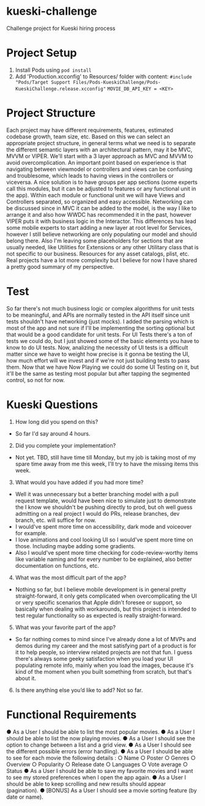 # kueski-challenge
Challenge project for Kueski hiring process

# Project Setup

1. Install Pods using `pod install`
2. Add 'Production.xcconfig' to Resources/ folder with content: 
`#include "Pods/Target Support Files/Pods-KueskiChallenge/Pods-KueskiChallenge.release.xcconfig"`
`MOVIE_DB_API_KEY = <KEY>`

# Project Structure
Each project may have different requirements, features, estimated codebase growth, team size, etc. Based on this we can select an appropriate project structure, in general terms what we need is to separate the different semantic layers with an architectural pattern, may it be MVC, MVVM or VIPER. We'll start with a 3 layer approach as MVC and MVVM to avoid overcomplication.
An important point based on experience is that navigating between viewmodel or controllers and views can be confusing and troublesome, which leads to having views in the controllers or viceversa. A nice solution is to have groups per app sections (some experts call this modules, but it can be adjusted to features or any functional unit in the app).
Within each module or functional unit we will have Views and Controllers separated, so organized and easy accessible.
Networking can be discussed since in MVC it can be added to the model, is the way I like to arrange it and also how WWDC has recommended it in the past, however VIPER puts it with business logic in the Interactor. This differences has lead some mobile experts to start adding a new layer at root level for Services, however I still believe networking are only populating our model and should belong there.
Also I'm leaving some placeholders for sections that are usually needed, like Utilities for Extensions or any other Utilitary class that is not specific to our business. Resources for any asset catalogs, plist, etc.
Real projects have a lot more complexity but I believe for now I have shared a pretty good summary of my perspective.

# Test
So far there's not much business logic or complex algorithms for unit tests to be meaningful, and APIs are normally tested in the API itself since unit tests shouldn't have networking (just mocks). I added the parsing which is most of the app and not sure if I'll be implementing the sorting optional but that would be a good candidate for unit tests.
For UI Tests there's a ton of tests we could do, but I just showed some of the basic elements you have to know to do UI tests. Now, analizing the necessity of UI tests is a difficult matter since we have to weight how precise is it gonna be testing the UI, how much effort will we invest and if we're not just building tests to pass them.
Now that we have Now Playing we could do some UI Testing on it, but it'll be the same as testing most popular but after tapping the segmented control, so not for now.


# Kueski Questions

1. How long did you spend on this?
- So far I'd say around 4 hours.

2. Did you complete your implementation?
- Not yet. TBD, still have time till Monday, but my job is taking most of my spare time away from me this week, I'll try to have the missing items this week.

3. What would you have added if you had more time?
- Well it was unnecessary but a better branching model with a pull request template, would have been nice to simulate just to demonstrate the I know we shouldn't be pushing directly to prod, but oh well guess admitting on a real project I would do PRs, release branches, dev branch, etc. will suffice for now.
- I would've spent more time on accessibility, dark mode and voiceover for example.
- I love animations and cool looking UI so I would've spent more time on those. Including maybe adding some gradients.
- Also I would've spent more time checking for code-review-worthy items like variable naming and for every number to be explained, also better documentation on functions, etc.

4. What was the most difficult part of the app?
- Nothing so far, but I believe mobile development is in general pretty straight-forward, it only gets complicated when overcomplicating the UI or very specific scenarios that Apple didn't foresee or support, so basically when dealing with workarounds, but this project is intended to test regular functionality so as expected is really straight-forward.

5. What was your favorite part of the app?
- So far nothing comes to mind since I've already done a lot of MVPs and demos during my career and the most satisfying part of a product is for it to help people, so interview related projects are not that fun. I guess there's always some geeky satisfaction when you load your UI populating remote info, mainly when you load the images, because it's kind of the moment when you built something from scratch, but that's about it.

6. Is there anything else you’d like to add?
Not so far.

# Functional Requirements

● As a User I should be able to list the most popular movies.
● As a User I should be able to list the now playing movies.
● As a User I should see the option to change between a list and a grid view.
● As a User I should see the different possible errors (error handling).
● As a User I should be able to see for each movie the following details :
○ Name
○ Poster
○ Genres
○ Overview
○ Popularity
○ Release date
○ Languages
○ Vote average
○ Status
● As a User I should be able to save my favorite movies and I want to see my
stored preferences when I open the app again.
● As a User I should be able to keep scrolling and new results should appear
(pagination).
● [BONUS] As a User I should see a movie sorting feature (by date or name).
